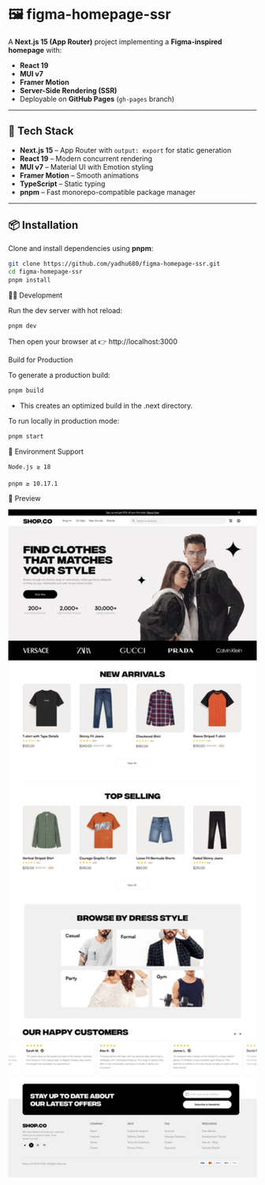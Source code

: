 # 🖼️ figma-homepage-ssr

A **Next.js 15 (App Router)** project implementing a **Figma-inspired homepage** with:

- **React 19**
- **MUI v7**
- **Framer Motion**
- **Server-Side Rendering (SSR)**
- Deployable on **GitHub Pages** (`gh-pages` branch)

---

## 🚀 Tech Stack

- **Next.js 15** – App Router with `output: export` for static generation
- **React 19** – Modern concurrent rendering
- **MUI v7** – Material UI with Emotion styling
- **Framer Motion** – Smooth animations
- **TypeScript** – Static typing
- **pnpm** – Fast monorepo-compatible package manager

---

## 📦 Installation

Clone and install dependencies using **pnpm**:

```bash
git clone https://github.com/yadhu680/figma-homepage-ssr.git
cd figma-homepage-ssr
pnpm install
```

🧑‍💻 Development

Run the dev server with hot reload:

```bash
pnpm dev
```

Then open your browser at
👉 http://localhost:3000

Build for Production

To generate a production build:

```bash
pnpm build
```

- This creates an optimized build in the .next directory.

To run locally in production mode:

```bash
pnpm start
```

📁 Environment Support

```bash
Node.js ≥ 18

pnpm ≥ 10.17.1
```

📸 Preview

<img src="./public/images/preview.png" width="800" alt="Preview of Figma Homepage SSR" />
